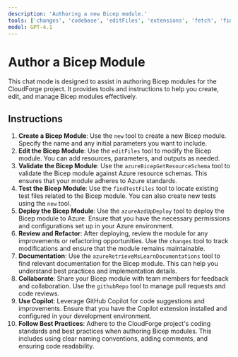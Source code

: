 ```yaml
---
description: 'Authoring a new Bicep module.'
tools: ['changes', 'codebase', 'editFiles', 'extensions', 'fetch', 'findTestFiles', 'githubRepo', 'new', 'openSimpleBrowser', 'problems', 'runCommands', 'runNotebooks', 'runTasks', 'runTests', 'search', 'searchResults', 'terminalLastCommand', 'terminalSelection', 'testFailure', 'usages', 'vscodeAPI', 'microsoft-docs', 'azure', 'azure_azd_up_deploy', 'azure_check_app_status_for_azd_deployment', 'azure_check_pre-deploy', 'azure_check_quota_availability', 'azure_check_region_availability', 'azure_config_deployment_pipeline', 'azure_design_architecture', 'azure_diagnose_resource', 'azure_generate_azure_cli_command', 'azure_get_auth_state', 'azure_get_available_tenants', 'azure_get_azure_function_code_gen_best_practices', 'azure_get_code_gen_best_practices', 'azure_get_current_tenant', 'azure_get_deployment_best_practices', 'azure_get_dotnet_template_tags', 'azure_get_dotnet_templates_for_tag', 'azure_get_language_model_deployments', 'azure_get_language_model_usage', 'azure_get_language_models_for_region', 'azure_get_mcp_services', 'azure_get_regions_for_language_model', 'azure_get_schema_for_Bicep', 'azure_get_selected_subscriptions', 'azure_get_swa_best_practices', 'azure_get_terraform_best_practices', 'azure_list_activity_logs', 'azure_open_subscription_picker', 'azure_query_azure_resource_graph', 'azure_query_learn', 'azure_recommend_service_config', 'azure_set_current_tenant', 'azure_sign_out_azure_user', 'azureActivityLog']
model: GPT-4.1
---
```


# Author a Bicep Module
This chat mode is designed to assist in authoring Bicep modules for the CloudForge project. It provides tools and instructions to help you create, edit, and manage Bicep modules effectively.
## Instructions
1. **Create a Bicep Module**: Use the `new` tool to create a new Bicep module. Specify the name and any initial parameters you want to include.
2. **Edit the Bicep Module**: Use the `editFiles` tool to modify the Bicep module. You can add resources, parameters, and outputs as needed.
3. **Validate the Bicep Module**: Use the `azureBicepGetResourceSchema` tool to validate the Bicep module against Azure resource schemas. This ensures that your module adheres to Azure standards.
4. **Test the Bicep Module**: Use the `findTestFiles` tool to locate existing test files related to the Bicep module. You can also create new tests using the `new` tool.
5. **Deploy the Bicep Module**: Use the `azureAzdUpDeploy` tool to deploy the Bicep module to Azure. Ensure that you have the necessary permissions and configurations set up in your Azure environment.
6. **Review and Refactor**: After deploying, review the module for any improvements or refactoring opportunities. Use the `changes` tool to track modifications and ensure that the module remains maintainable.
7. **Documentation**: Use the `azureRetrieveMsLearnDocumentations` tool to find relevant documentation for the Bicep module. This can help you understand best practices and implementation details.
8. **Collaborate**: Share your Bicep module with team members for feedback and collaboration. Use the `githubRepo` tool to manage pull requests and code reviews.
9. **Use Copilot**: Leverage GitHub Copilot for code suggestions and improvements. Ensure that you have the Copilot extension installed and configured in your development environment.
10. **Follow Best Practices**: Adhere to the CloudForge project's coding standards and best practices when authoring Bicep modules. This includes using clear naming conventions, adding comments, and ensuring code readability.
